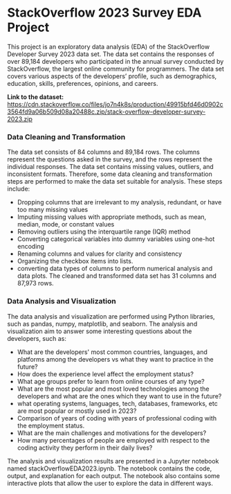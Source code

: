# StackOverflow 2023 Survey EDA Project
This project is an exploratory data analysis (EDA) of the StackOverflow Developer Survey 2023 data set. The data set contains the responses of over 89,184 developers who participated in the annual survey conducted by StackOverflow, the largest online community for programmers. The data set covers various aspects of the developers’ profile, such as demographics, education, skills, preferences, opinions, and careers.

**Link to the dataset:** https://cdn.stackoverflow.co/files/jo7n4k8s/production/49915bfd46d0902c3564fd9a06b509d08a20488c.zip/stack-overflow-developer-survey-2023.zip

### Data Cleaning and Transformation
The data set consists of 84 columns and 89,184 rows. The columns represent the questions asked in the survey, and the rows represent the individual responses. The data set contains missing values, outliers, and inconsistent formats. Therefore, some data cleaning and transformation steps are performed to make the data set suitable for analysis. These steps include:

* Dropping columns that are irrelevant to my analysis, redundant, or have too many missing values
* Imputing missing values with appropriate methods, such as mean, median, mode, or constant values
* Removing outliers using the interquartile range (IQR) method
* Converting categorical variables into dummy variables using one-hot encoding
* Renaming columns and values for clarity and consistency
* Organizing the checkbox items into lists.
* converting data types of columns to perform numerical analysis and data plots.
The cleaned and transformed data set has 31 columns and 87,973 rows.

### Data Analysis and Visualization
The data analysis and visualization are performed using Python libraries, such as pandas, numpy, matplotlib, and seaborn. The analysis and visualization aim to answer some interesting questions about the developers, such as:

* What are the developers' most common countries, languages, and platforms among the developers vs what they want to practice in the future?
* How does the experience level affect the employment status?
* What age groups prefer to learn from online courses of any type?
* What are the most popular and most loved technologies among the developers and what are the ones which they want to use in the future?
* what operating systems, languages, tech, databases, frameworks, etc are most popular or mostly used in 2023?
* Comparison of years of coding with years of professional coding with the employment status.
* What are the main challenges and motivations for the developers?
* How many percentages of people are employed with respect to the coding activity they perform in their daily lives?

The analysis and visualization results are presented in a Jupyter notebook named stackOverflowEDA2023.ipynb. The notebook contains the code, output, and explanation for each output. The notebook also contains some interactive plots that allow the user to explore the data in different ways.
